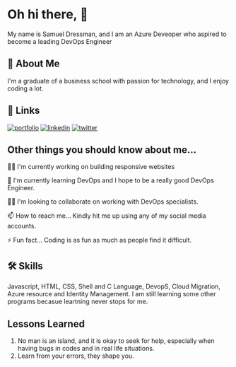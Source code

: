 
# Oh hi there, 👋



My name is Samuel Dressman, and I am an Azure Deveoper who aspired to become a leading DevOps Engineer

## 🚀 About Me
I'm a graduate of a business school with passion for technology, and I enjoy coding a lot.
## 🔗 Links
[![portfolio](https://img.shields.io/badge/my_portfolio-000?style=for-the-badge&logo=ko-fi&logoColor=white)](https://katherineoelsner.com/)
[![linkedin](https://img.shields.io/badge/linkedin-0A66C2?style=for-the-badge&logo=linkedin&logoColor=white)](https://www.linkedin.com/samuel-dressman)
[![twitter](https://img.shields.io/badge/twitter-1DA1F2?style=for-the-badge&logo=twitter&logoColor=white)](https://twitter.com/afcdressy)


## Other things you should know about me...
👩‍💻 I'm currently working on building responsive websites

🧠 I'm currently learning DevOps and I hope to be a really good DevOps Engineer.

👯‍♀️ I'm looking to collaborate on working with DevOps specialists.

📫 How to reach me... Kindly hit me up using any of my social media accounts.

⚡️ Fun fact... Coding is as fun as much as people find it difficult.


## 🛠 Skills
Javascript, HTML, CSS, Shell and C Language, DevopS, Cloud Migration, Azure resource and Identity Management. I am still learning some other programs becasue leartning never stops for me.


## Lessons Learned

1. No man is an island, and it is okay to seek for help, especially when having bugs in codes and in real life situations.
2. Learn from your errors, they shape you.
